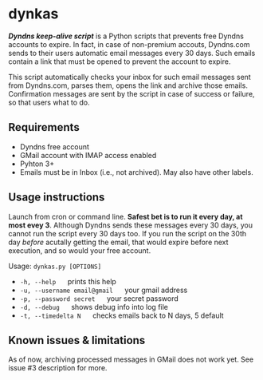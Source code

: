 dynkas
======
**_Dyndns keep-alive script_** is a Python scripts that prevents free Dyndns accounts to expire. In fact, in case of non-premium accouts, Dyndns.com sends to their users automatic email messages every 30 days. Such emails contain a link that must be opened to prevent the account to expire. 

This script automatically checks your inbox for such email messages sent from Dyndns.com, parses them, opens the link and archive those emails.
Confirmation messages are sent by the script in case of success or failure, so that users what to do.

Requirements
------------
* Dyndns free account
* GMail account with IMAP access enabled
* Pyhton 3+
* Emails must be in Inbox (i.e., not archived). May also have other labels.

Usage instructions
------------------
Launch from cron or command line. **Safest bet is to run it every day, at most evey 3**. Although Dyndns sends these messages every 30 days, you cannot run the script every 30 days too. If you run the script on the 30th day _before_  acutally getting the email, that would expire before next execution, and so would your free account.

Usage: 
`dynkas.py [OPTIONS]`
* `-h, --help` &nbsp;&nbsp;&nbsp;&nbsp; prints this help
* `-u, --username email@gmail` &nbsp;&nbsp;&nbsp;&nbsp; your gmail address
* `-p, --password secret` &nbsp;&nbsp;&nbsp;&nbsp; your secret password
* `-d, --debug` &nbsp;&nbsp;&nbsp;&nbsp; shows debug info into log file
* `-t, --timedelta N` &nbsp;&nbsp;&nbsp;&nbsp;  checks emails back to N days, 5 default

Known issues & limitations
--------------------------
As of now, archiving processed messages in GMail does not work yet. See issue #3 description for more.
